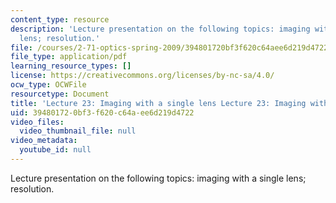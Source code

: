 ```yaml
---
content_type: resource
description: 'Lecture presentation on the following topics: imaging with a single
  lens; resolution.'
file: /courses/2-71-optics-spring-2009/394801720bf3f620c64aee6d219d4722_MIT2_71S09_lec23.pdf
file_type: application/pdf
learning_resource_types: []
license: https://creativecommons.org/licenses/by-nc-sa/4.0/
ocw_type: OCWFile
resourcetype: Document
title: 'Lecture 23: Imaging with a single lens Lecture 23: Imaging with a single lens'
uid: 39480172-0bf3-f620-c64a-ee6d219d4722
video_files:
  video_thumbnail_file: null
video_metadata:
  youtube_id: null
---
```

Lecture presentation on the following topics: imaging with a single lens; resolution.